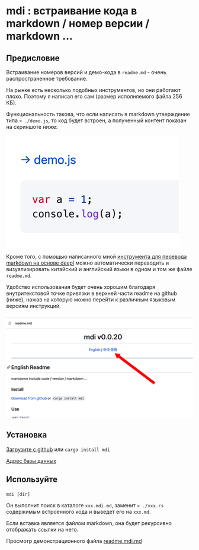 # mdi : встраивание кода в markdown / номер версии / markdown ...

## Предисловие

Встраивание номеров версий и демо-кода в `readme.md` - очень распространенное требование.

На рынке есть несколько подобных инструментов, но они работают плохо. Поэтому я написал его сам (размер исполняемого файла 256 КБ).

Функциональность такова, что если написать в markdown утверждение типа `> ./demo.js`, то код будет встроен, а полученный контент показан на скриншоте ниже:

![](https://raw.githubusercontent.com/gcxfd/img/gh-pages/i9g9We.png)

Кроме того, с помощью написанного мной [инструмента для перевода markdown на основе deepl](https://rmw.link/log/2021-12-09-markdown-translate) можно автоматически переводить и визуализировать китайский и английский языки в одном и том же файле `readme.md`.

Удобство использования будет очень хорошим благодаря внутритекстовой точке привязки в верхней части readme на github (ниже), нажав на которую можно перейти к различным языковым версиям инструкций.

![](https://raw.githubusercontent.com/gcxfd/img/gh-pages/YQfKiS.png)

## Установка

[Загрузите с github](https://github.com/rmw-lib/mdi/releases) или `cargo install mdi`

[Адрес базы данных](https://github.com/rmw-lib/mdi)

## Используйте

`mdi [dir]`

Он выполнит поиск в каталоге `xxx.mdi.md`, заменит `> ./xxx.rs` содержимым встроенного кода и выведет его на `xxx.md`.

Если вставка является файлом markdown, она будет рекурсивно отображать ссылки на него.

Просмотр демонстрационного файла [readme.mdi.md](https://raw.githubusercontent.com/rmw-lib/mdi/master/readme.mdi.md)